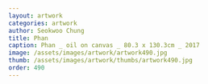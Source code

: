 ```yaml
---
layout: artwork
categories: artwork
author: Seokwoo Chung
title: Phan
caption: Phan _ oil on canvas _ 80.3 x 130.3cm _ 2017
image: /assets/images/artwork/artwork490.jpg
thumb: /assets/images/artwork/thumbs/artwork490.jpg
order: 490
---
```

